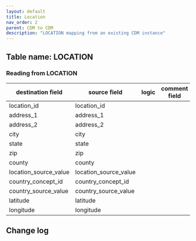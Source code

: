```yaml
---
layout: default
title: Location
nav_order: 2
parent: CDM to CDM
description: "LOCATION mapping from an existing CDM instance"
---
```


## Table name: **LOCATION**

### Reading from **LOCATION**

| destination field | source field | logic | comment field |
| --- | --- | --- | --- |
| location_id | location_id |||
| address_1 | address_1 |||
| address_2 | address_2 |||
| city | city |||
| state | state |||
| zip | zip |||
| county | county |||
| location_source_value | location_source_value |||
| country_concept_id | country_concept_id |||
| country_source_value | country_source_value |||
| latitude | latitude |||
| longitude | longitude |||

## Change log